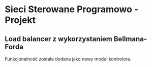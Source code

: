# Sieci Sterowane Programowo - Projekt
## Load balancer z wykorzystaniem Bellmana-Forda

Funkcjonalność została dodana jako nowy moduł kontrolera.

